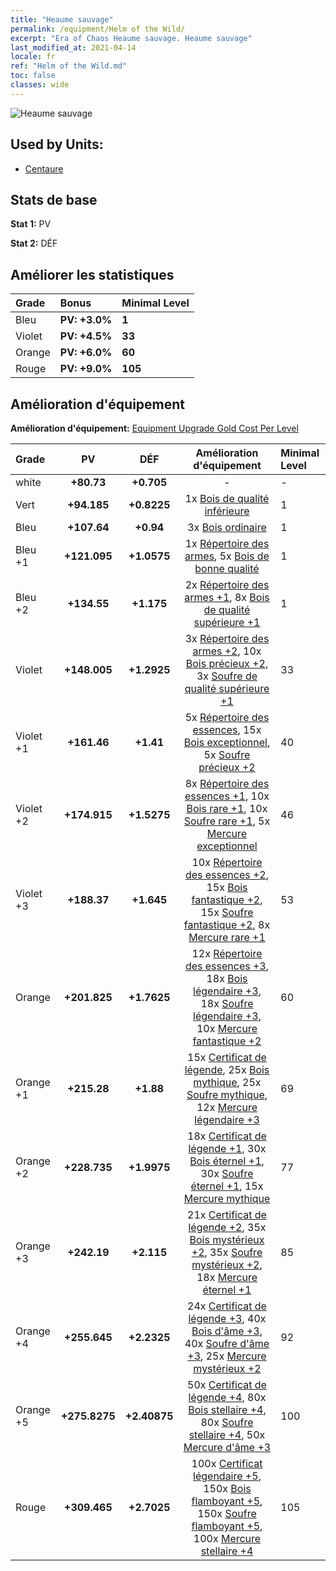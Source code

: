 ```yaml
---
title: "Heaume sauvage"
permalink: /equipment/Helm of the Wild/
excerpt: "Era of Chaos Heaume sauvage. Heaume sauvage"
last_modified_at: 2021-04-14
locale: fr
ref: "Helm of the Wild.md"
toc: false
classes: wide
---
```


  ![Heaume sauvage](/images/e/e_2012.png)

## Used by Units:

* [Centaure](/fr/units/Centaur/) 


## Stats de base
 **Stat 1:** PV

 **Stat 2:** DÉF

## Améliorer les statistiques

  |     Grade    |   Bonus | Minimal Level | 
  |:-------------|:--------|:--------------| 
  | Bleu | **PV: +3.0%** | **1** | 
  | Violet | **PV: +4.5%** | **33** | 
  | Orange | **PV: +6.0%** | **60** | 
  | Rouge | **PV: +9.0%** | **105** | 


## Amélioration d'équipement
 **Amélioration d'équipement:** [Equipment Upgrade Gold Cost Per Level](/equipment/EquipmentUpgradeCostPerLevel/) 

  |          Grade      | PV | DÉF | Amélioration d'équipement | Minimal Level |
  |:--------------------|:---------:|:---------:|:----------------:|:--------------|
  | white | **+80.73** | **+0.705** | - | - |
  | Vert | **+94.185** | **+0.8225** | 1x [Bois de qualité inférieure](/fr/Items/mat_1/) | 1 |
  | Bleu | **+107.64** | **+0.94** | 3x [Bois ordinaire](/fr/Items/mat_7/) | 1 |
  | Bleu +1 | **+121.095** | **+1.0575** | 1x [Répertoire des armes](/fr/Items/mat_18/), 5x [Bois de bonne qualité](/fr/Items/mat_13/) | 1 |
  | Bleu +2 | **+134.55** | **+1.175** | 2x [Répertoire des armes +1](/fr/Items/mat_25/), 8x [Bois de qualité supérieure +1](/fr/Items/mat_20/) | 1 |
  | Violet | **+148.005** | **+1.2925** | 3x [Répertoire des armes +2](/fr/Items/mat_32/), 10x [Bois précieux +2](/fr/Items/mat_27/), 3x [Soufre de qualité supérieure +1](/fr/Items/mat_22/) | 33 |
  | Violet +1 | **+161.46** | **+1.41** | 5x [Répertoire des essences](/fr/Items/mat_39/), 15x [Bois exceptionnel](/fr/Items/mat_34/), 5x [Soufre précieux +2](/fr/Items/mat_29/) | 40 |
  | Violet +2 | **+174.915** | **+1.5275** | 8x [Répertoire des essences +1](/fr/Items/mat_46/), 10x [Bois rare +1](/fr/Items/mat_41/), 10x [Soufre rare +1](/fr/Items/mat_43/), 5x [Mercure exceptionnel](/fr/Items/mat_35/) | 46 |
  | Violet +3 | **+188.37** | **+1.645** | 10x [Répertoire des essences +2](/fr/Items/mat_53/), 15x [Bois fantastique +2](/fr/Items/mat_48/), 15x [Soufre fantastique +2](/fr/Items/mat_50/), 8x [Mercure rare +1](/fr/Items/mat_42/) | 53 |
  | Orange | **+201.825** | **+1.7625** | 12x [Répertoire des essences +3](/fr/Items/mat_60/), 18x [Bois légendaire +3](/fr/Items/mat_55/), 18x [Soufre légendaire +3](/fr/Items/mat_57/), 10x [Mercure fantastique +2](/fr/Items/mat_49/) | 60 |
  | Orange +1 | **+215.28** | **+1.88** | 15x [Certificat de légende](/fr/Items/mat_67/), 25x [Bois mythique](/fr/Items/mat_62/), 25x [Soufre mythique](/fr/Items/mat_64/), 12x [Mercure légendaire +3](/fr/Items/mat_56/) | 69 |
  | Orange +2 | **+228.735** | **+1.9975** | 18x [Certificat de légende +1](/fr/Items/mat_74/), 30x [Bois éternel +1](/fr/Items/mat_69/), 30x [Soufre éternel +1](/fr/Items/mat_71/), 15x [Mercure mythique](/fr/Items/mat_63/) | 77 |
  | Orange +3 | **+242.19** | **+2.115** | 21x [Certificat de légende +2](/fr/Items/mat_81/), 35x [Bois mystérieux +2](/fr/Items/mat_76/), 35x [Soufre mystérieux +2](/fr/Items/mat_78/), 18x [Mercure éternel +1](/fr/Items/mat_70/) | 85 |
  | Orange +4 | **+255.645** | **+2.2325** | 24x [Certificat de légende +3](/fr/Items/mat_88/), 40x [Bois d'âme +3](/fr/Items/mat_83/), 40x [Soufre d'âme +3](/fr/Items/mat_85/), 25x [Mercure mystérieux +2](/fr/Items/mat_77/) | 92 |
  | Orange +5 | **+275.8275** | **+2.40875** | 50x [Certificat de légende +4](/fr/Items/mat_95/), 80x [Bois stellaire +4](/fr/Items/mat_90/), 80x [Soufre stellaire +4](/fr/Items/mat_92/), 50x [Mercure d'âme +3](/fr/Items/mat_84/) | 100 |
  | Rouge | **+309.465** | **+2.7025** | 100x [Certificat légendaire +5](/fr/Items/mat_102/), 150x [Bois flamboyant +5](/fr/Items/mat_97/), 150x [Soufre flamboyant +5](/fr/Items/mat_99/), 100x [Mercure stellaire +4](/fr/Items/mat_91/) | 105 |

